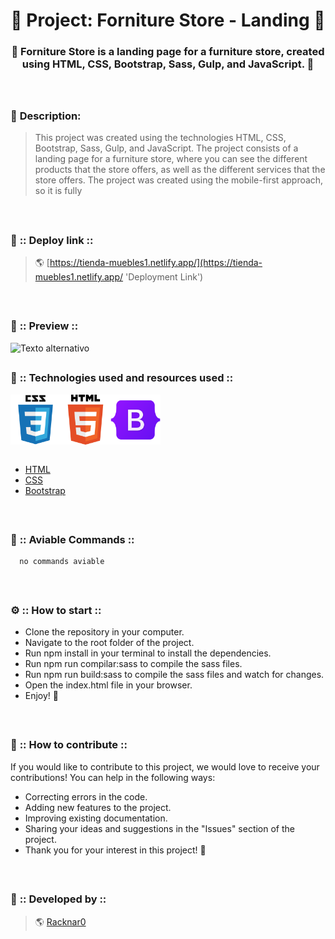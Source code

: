 


<h1 align="center">🌟 Project: Forniture Store - Landing 🎨</h1>

<h3 align="center">📝 Forniture Store is a landing page for a furniture store, created using HTML, CSS, Bootstrap, Sass, Gulp, and JavaScript. 🌟</h3>

<br>

## <h3>📄 **Description:**</h3>

> This project was created using the technologies HTML, CSS, Bootstrap, Sass, Gulp, and JavaScript. The project consists of a landing page for a furniture store, where you can see the different products that the store offers, as well as the different services that the store offers. The project was created using the mobile-first approach, so it is fully 

<br>

## <h3>📄 **:: Deploy link ::**</h3>

> 🌎 [https://tienda-muebles1.netlify.app/](https://tienda-muebles1.netlify.app/ 'Deployment Link')

<br>

## <h3>📄 **:: Preview ::**</h3>

<img src="./preview.gif" alt="Texto alternativo" width="400px">

<br>

## <h3>📄 **:: Technologies used and resources used ::**</h3>

<div style="display: flex; justify-content: start; align-items: center;">
      <img src="https://raw.githubusercontent.com/devicons/devicon/master/icons/css3/css3-original-wordmark.svg" alt="css3" width="80" height="80" /> 
      <img src="https://github.com/Racknar0/logos/blob/master/coleccion-logos/html5.png?raw=true" alt="css3" width="80" height="80" />
      <img src="https://raw.githubusercontent.com/Racknar0/logos/181ca6311c2bd5811614e50fb29a6c713bc4575e/coleccion-logos/bootstrap/bootstrap-original.svg" alt="bootstrap" width="80" height="80" />
</div>



<br>

*  [HTML](https://developer.mozilla.org/es/docs/Web/HTML 'HTML')
*  [CSS](https://developer.mozilla.org/es/docs/Web/CSS 'CSS')
*  [Bootstrap](https://getbootstrap.com/ 'Bootstrap')


<br>

## <h3>🤖 **:: Aviable Commands ::**</h3>

      no commands aviable

<br>

## <h3>⚙️ **:: How to start ::**</h3>

-   Clone the repository in your computer.
-   Navigate to the root folder of the project.
-   Run npm install in your terminal to install the dependencies.
-   Run npm run compilar:sass to compile the sass files.
-   Run npm run build:sass to compile the sass files and watch for changes.
-   Open the index.html file in your browser.
-   Enjoy! 🎉

<br>

## <h3>🤝 **:: How to contribute ::**</h3>

If you would like to contribute to this project, we would love to receive your contributions! You can help in the following ways:

-   Correcting errors in the code.
-   Adding new features to the project.
-   Improving existing documentation.
-   Sharing your ideas and suggestions in the "Issues" section of the project.
-   Thank you for your interest in this project! 🎉

<br>

## <h3>🤝 **:: Developed by ::**</h3>

> 🌎 [Racknar0](https://github.com/Racknar0 'Deployment Link')
